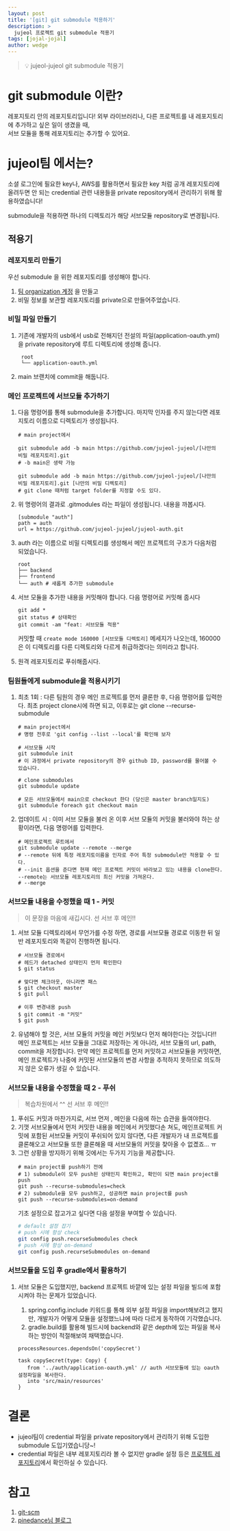 ```yaml
---
layout: post
title: '[git] git submodule 적용하기'
description: >
  jujeol 프로젝트 git submodule 적용기
tags: [jojal-jojal]
author: wedge
---
```


> 💡 jujeol-jujeol git submodule 적용기

# git submodule 이란?

레포지토리 안의 레포지토리입니다! 외부 라이브러리나, 다른 프로젝트를 내 레포지토리에 추가하고 싶은 일이 생겼을 때,  
 서브 모듈을 통해 레포지토리는 추가할 수 있어요.

# jujeol팀 에서는?

소셜 로그인에 필요한 key나, AWS를 활용하면서 필요한 key 처럼 공개 레포지토리에 올려두면 안 되는 credential 관련 내용들을 private repository에서 관리하기 위해
활용하였습니다!

submodule을 적용하면 하나의 디렉토리가 해당 서브모듈 repository로 변경됩니다.

## 적용기

### 레포지토리 만들기

우선 submodule 을 위한 레포지토리를 생성해야 합니다.

1. [팀 organization 계정](https://github.com/jujeol-jujeol) 을 만들고
2. 비밀 정보를 보관할 레포지토리를 private으로 만들어주었습니다.

### 비밀 파일 만들기

1. 기존에 개발자의 usb에서 usb로 전해지던 전설의 파일(application-oauth.yml)을 private repository에 루트 디렉토리에 생성해 줍니다.
   ```shell
    root
    └── application-oauth.yml
   ```
2. main 브랜치에 commit을 해둡니다.

### 메인 프로젝트에 서브모듈 추가하기

1. 다음 명령어를 통해 submodule을 추가합니다. 마지막 인자를 주지 않는다면 레포지토리 이름으로 디렉토리가 생성됩니다.

   ```shell
   # main project에서

   git submodule add -b main https://github.com/jujeol-jujeol/[나만의 비밀 레포지토리].git
   # -b main은 생략 가능

   git submodule add -b main https://github.com/jujeol-jujeol/[나만의 비밀 레포지토리].git [나만의 비밀 디렉토리]
   # git clone 때처럼 target folder를 지정할 수도 있다.
   ```

2. 위 명령어의 결과로 .gitmodules 라는 파일이 생성됩니다. 내용을 까봅시다.
   ```shell
   [submodule "auth"]
   path = auth
   url = https://github.com/jujeol-jujeol/jujeol-auth.git
   ```
3. auth 라는 이름으로 비밀 디렉토리를 생성해서 메인 프로젝트의 구조가 다음처럼 되었습니다.
   ```shell
   root
   ├── backend
   ├── frontend
   └── auth # 새롭게 추가한 submodule
   ```
4. 서브 모듈을 추가한 내용을 커밋해야 합니다. 다음 명령어로 커밋해 줍시다
   ```shell
   git add *
   git status # 상태확인
   git commit -am "feat: 서브모듈 적용"
   ```
   커밋할 때 `create mode 160000 [서브모듈 디렉토리]` 메세지가 나오는데, 160000은 이 디렉토리를 다른 디렉토리와 다르게 취급하겠다는 의미라고 합니다.
5. 원격 레포지토리로 푸쉬해줍시다.

### 팀원들에게 submodule을 적용시키기

1. 최초 1회 : 다른 팀원의 경우 메인 프로젝트를 먼저 클론한 후, 다음 명령어를 입력한다. 최초 project clone시에 하면 되고, 이후로는 git clone --recurse-submodule

   ```shell
   # main project에서
   # 명령 전후로 'git config --list --local'를 확인해 보자

   # 서브모듈 시작
   git submodule init
   # 이 과정에서 private repository의 경우 github ID, password를 물어볼 수 있습니다.

   # clone submodules
   git submodule update

   # 모든 서브모듈에서 main으로 checkout 한다 (당신은 master branch일지도)
   git submodule foreach git checkout main
   ```

2. 업데이트 시 : 이미 서브 모듈을 불러 온 이후 서브 모듈의 커밋을 불러와야 하는 상황이라면, 다음 명령어를 입력한다.
   ```shell
   # 메인프로젝트 루트에서
   git submodule update --remote --merge
   # --remote 뒤에 특정 레포지토이름을 인자로 주어 특정 submodule만 적용할 수 있다.
   # --init 옵션을 준다면 현재 메인 프로젝트 커밋이 바라보고 있는 내용을 clone한다. --remote는 서브모듈 레포지토리의 최신 커밋을 가져온다.
   # --merge
   ```

### 서브모듈 내용을 수정했을 때 1 - 커밋

> 이 문장을 마음에 새깁시다. 선 서브 후 메인!!

1. 서브 모듈 디렉토리에서 무언가를 수정 하면, 경로를 서브모듈 경로로 이동한 뒤 일반 레포지토리와 똑같이 진행하면 됩니다.

   ```shell
   # 서브모듈 경로에서
   # 헤드가 detached 상태인지 먼저 확인한다
   $ git status

   # 맞다면 체크아웃, 아니라면 패스
   $ git checkout master
   $ git pull

   # 이후 변경내용 push
   $ git commit -m "커밋"
   $ git push
   ```

2. 유념해야 할 것은, 서브 모듈의 커밋을 메인 커밋보다 먼저 해야한다는 것입니다!! 메인 프로젝트는 서브 모듈을 그대로 저장하는 게 아니라, 서브 모듈의 url, path, commit을 저장합니다.
   만약 메인 프로젝트를 먼저 커밋하고 서브모듈을 커밋하면, 메인 프로젝트가 나중에 커밋된 서브모듈의 변경 사항을 추적하지 못하므로 의도하지 않은 오류가 생길 수 있습니다.

### 서브모듈 내용을 수정했을 때 2 - 푸쉬

> 복습차원에서 ^^ 선 서브 후 메인!!

1. 푸쉬도 커밋과 마찬가지로, 서브 먼저 , 메인을 다음에 하는 습관을 들여야한다.
2. 기껏 서브모듈에서 먼저 커밋한 내용을 메인에서 커밋했다손 쳐도, 메인프로젝트 커밋에 포함된 서브모듈 커밋이 푸쉬되어 있지 않다면,
   다른 개발자가 내 프로젝트를 클론해오고 서브모듈 또한 클론해올 때 서브모듈의 커밋을 찾아올 수 없곘죠... ㅠ
3. 그런 상황을 방지하기 위해 깃에서는 두가지 기능을 제공합니다.
   ```shell
   # main project를 push하기 전에
   # 1) submodule이 모두 push된 상태인지 확인하고, 확인이 되면 main project를 push
   git push --recurse-submodules=check
   # 2) submodule을 모두 push하고, 성공하면 main project를 push
   git push --recurse-submodules=on-demand
   ```
   기초 설정으로 잡고가고 싶다면 다음 설정을 부여할 수 있습니다.
   ```bash
   # default 설정 잡기
   # push 시에 항상 check
   git config push.recurseSubmodules check
   # push 시에 항상 on-demand
   git config push.recurseSubmodules on-demand
   ```

### 서브모듈을 도입 후 gradle에서 활용하기

1. 서브 모듈은 도입했지만, backend 프로젝트 바깥에 있는 설정 파일을 빌드에 포함시켜야 하는 문제가 있었습니다.

   1. spring.config.include 키워드를 통해 외부 설정 파일을 import해보려고 했지만, 개발자가 어떻게 모듈을 설정했느냐에 따라 다르게 동작하여 기각했습니다.
   2. gradle.build를 활용해 빌드시에 backend와 같은 depth에 있는 파일을 복사하는 방안이 적절해보여 채택했습니다.

   ```shell
   processResources.dependsOn('copySecret')

   task copySecret(type: Copy) {
      from '../auth/application-oauth.yml' // auth 서브모듈에 있는 oauth 설정파일을 복사한다.
      into 'src/main/resources'
   }
   ```

# 결론

- jujeol팀이 credential 파일을 private repository에서 관리하기 위해 도입한 submodule 도입기였습니당~!
- credential 파일은 내부 레포지토리라 볼 수 없지만 gradle 설정 등은 [프로젝트 레포지토리](https://github.com/woowacourse-teams/2021-jujeol-jujeol)에서 확인하실 수 있습니다.

# 참고

1. [git-scm](https://git-scm.com/book/ko/v2/Git-%EB%8F%84%EA%B5%AC-%EC%84%9C%EB%B8%8C%EB%AA%A8%EB%93%88)
2. [pinedance님 블로그](https://pinedance.github.io/blog/2019/05/28/Git-Submodule)
